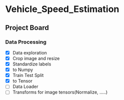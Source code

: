# Vehicle_Speed_Estimation


## Project Board
### Data Processing
- [x] Data exploration
- [x] Crop image and resize 
- [x] Standardize labels
- [x] to Numpy
- [x] Train Test Split
- [x]  to Tensor
- [ ]  Data Loader
- [ ] Transforms for image tensors(Normalize, .....)
